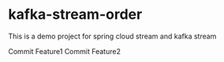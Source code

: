 # kafka-stream-order
This is a demo project for spring cloud stream and kafka stream 

Commit Feature1
Commit Feature2